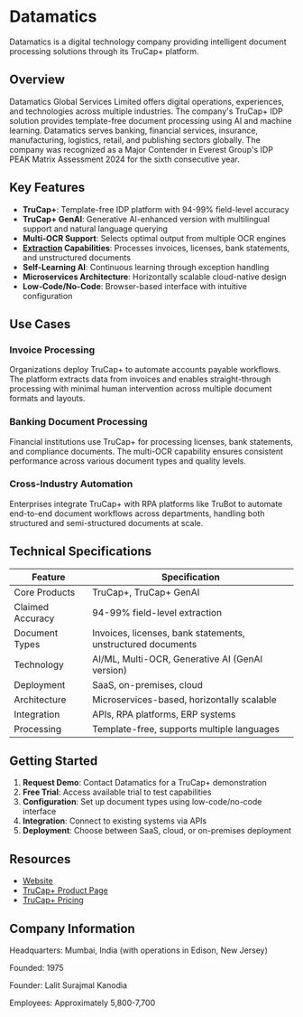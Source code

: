 # Datamatics

Datamatics is a digital technology company providing intelligent document processing solutions through its TruCap+ platform.

## Overview

Datamatics Global Services Limited offers digital operations, experiences, and technologies across multiple industries. The company's TruCap+ IDP solution provides template-free document processing using AI and machine learning. Datamatics serves banking, financial services, insurance, manufacturing, logistics, retail, and publishing sectors globally. The company was recognized as a Major Contender in Everest Group's IDP PEAK Matrix Assessment 2024 for the sixth consecutive year.

## Key Features

- **TruCap+**: Template-free IDP platform with 94-99% field-level accuracy
- **TruCap+ GenAI**: Generative AI-enhanced version with multilingual support and natural language querying
- **Multi-OCR Support**: Selects optimal output from multiple OCR engines
- **[Extraction](../../capabilities/extraction/index.md) Capabilities**: Processes invoices, licenses, bank statements, and unstructured documents
- **Self-Learning AI**: Continuous learning through exception handling
- **Microservices Architecture**: Horizontally scalable cloud-native design
- **Low-Code/No-Code**: Browser-based interface with intuitive configuration

## Use Cases

### Invoice Processing
Organizations deploy TruCap+ to automate accounts payable workflows. The platform extracts data from invoices and enables straight-through processing with minimal human intervention across multiple document formats and layouts.

### Banking Document Processing
Financial institutions use TruCap+ for processing licenses, bank statements, and compliance documents. The multi-OCR capability ensures consistent performance across various document types and quality levels.

### Cross-Industry Automation
Enterprises integrate TruCap+ with RPA platforms like TruBot to automate end-to-end document workflows across departments, handling both structured and semi-structured documents at scale.

## Technical Specifications

| Feature | Specification |
|---------|---------------|
| Core Products | TruCap+, TruCap+ GenAI |
| Claimed Accuracy | 94-99% field-level extraction |
| Document Types | Invoices, licenses, bank statements, unstructured documents |
| Technology | AI/ML, Multi-OCR, Generative AI (GenAI version) |
| Deployment | SaaS, on-premises, cloud |
| Architecture | Microservices-based, horizontally scalable |
| Integration | APIs, RPA platforms, ERP systems |
| Processing | Template-free, supports multiple languages |

## Getting Started

1. **Request Demo**: Contact Datamatics for a TruCap+ demonstration
2. **Free Trial**: Access available trial to test capabilities
3. **Configuration**: Set up document types using low-code/no-code interface
4. **Integration**: Connect to existing systems via APIs
5. **Deployment**: Choose between SaaS, cloud, or on-premises deployment

## Resources

- [Website](https://www.datamatics.com)
- [TruCap+ Product Page](https://www.datamatics.com/intelligent-automation/idp-trucap)
- [TruCap+ Pricing](https://www.datamatics.com/intelligent-automation/idp-trucap/trucap-pricing)

## Company Information

Headquarters: Mumbai, India (with operations in Edison, New Jersey)

Founded: 1975

Founder: Lalit Surajmal Kanodia

Employees: Approximately 5,800-7,700 